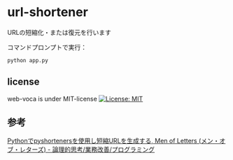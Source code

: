 # url-shortener

URLの短縮化・または復元を行います  

コマンドプロンプトで実行：
```
python app.py
```

## license
web-voca is under MIT-license [![License: MIT](https://img.shields.io/badge/License-MIT-yellow.svg)](https://opensource.org/licenses/MIT)

## 参考  
[Pythonでpyshortenersを使用し短縮URLを生成する, Men of Letters (メン・オブ・レターズ) - 論理的思考/業務改善/プログラミング](https://laboratory.kazuuu.net/generating-shortened-urls-in-python-using-pyshorteners/)
